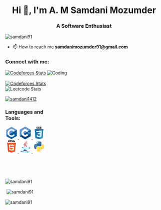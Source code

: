 
<h1 align="center">Hi 👋, I'm A. M Samdani Mozumder</h1>
<h3 align="center">A Software Enthusiast</h3>



<p align="left"> <img src="https://komarev.com/ghpvc/?username=samdani91&label=Profile%20views&color=0e75b6&style=flat" alt="samdani91" /> </p>


- 📫 How to reach me **samdanimozumder91@gmail.com**

<h3 align="left">Connect with me:</h3>

<img align="right" alt="Coding" width="370" height="270" src="https://user-images.githubusercontent.com/69011963/137184767-79a13ec7-1bb3-4341-a6da-3a149c9c159a.gif">

[![Codeforces Stats](https://codeforces-readme-stats.vercel.app/api/card?username=samdani333&theme=dark)](https://codeforces.com/profile/samdani333)
<br>
<br>
[![Codeforces Stats](https://codeforces-readme-stats.vercel.app/api/card?username=samdani1412&theme=dark)](https://codeforces.com/profile/samdani1412)
<br>
![Leetcode Stats](https://leetcard.jacoblin.cool/samdani1412)
<br>
<p align="left">
<a href="https://www.codechef.com/users/samdani1412" target="blank"><img align="center" src="https://cdn.jsdelivr.net/npm/simple-icons@3.1.0/icons/codechef.svg" alt="samdani1412" height="30" width="40" /></a>
</p>

<h3 align="left">Languages and Tools:</h3>
<p align="left"> <a href="https://www.cprogramming.com/" target="_blank" rel="noreferrer"> <img src="https://raw.githubusercontent.com/devicons/devicon/master/icons/c/c-original.svg" alt="c" width="40" height="40"/> </a> <a href="https://www.w3schools.com/cpp/" target="_blank" rel="noreferrer"> <img src="https://raw.githubusercontent.com/devicons/devicon/master/icons/cplusplus/cplusplus-original.svg" alt="cplusplus" width="40" height="40"/> </a> <a href="https://www.w3schools.com/css/" target="_blank" rel="noreferrer"> <img src="https://raw.githubusercontent.com/devicons/devicon/master/icons/css3/css3-original-wordmark.svg" alt="css3" width="40" height="40"/> </a> <a href="https://www.w3.org/html/" target="_blank" rel="noreferrer"> <img src="https://raw.githubusercontent.com/devicons/devicon/master/icons/html5/html5-original-wordmark.svg" alt="html5" width="40" height="40"/> </a> <a href="https://www.java.com" target="_blank" rel="noreferrer"> <img src="https://raw.githubusercontent.com/devicons/devicon/master/icons/java/java-original.svg" alt="java" width="40" height="40"/> </a> <a href="https://www.python.org" target="_blank" rel="noreferrer"> <img src="https://raw.githubusercontent.com/devicons/devicon/master/icons/python/python-original.svg" alt="python" width="40" height="40"/> </a> </p><br><br><br>

<p><img align="center" height="190" src="https://github-readme-stats.vercel.app/api/top-langs?username=samdani91&show_icons=true&locale=en&layout=compact" alt="samdani91" /></p>

<p>&nbsp;<img align="center" src="https://github-readme-stats.vercel.app/api?username=samdani91&show_icons=true&locale=en" alt="samdani91" /></p>

<p><img align="center" src="https://github-readme-streak-stats.herokuapp.com/?user=samdani91&" alt="samdani91" /></p>

